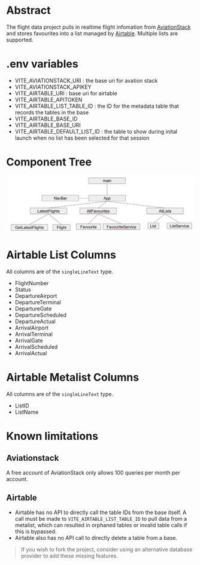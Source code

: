 # Abstract

The flight data project pulls in realtime flight infomation from [AviationStack](https://aviationstack.com/) and stores favourites into a list managed by [Airtable](https://airtable.com/). Multiple lists are supported.

# .env variables

- VITE_AVIATIONSTACK_URI : the base uri for avation stack
- VITE_AVIATIONSTACK_APIKEY
- VITE_AIRTABLE_URI : base uri for airtable
- VITE_AIRTABLE_APITOKEN
- VITE_AIRTABLE_LIST_TABLE_ID : the ID for the metadata table that records the tables in the base
- VITE_AIRTABLE_BASE_ID
- VITE_AIRTABLE_BASE_URI
- VITE_AIRTABLE_DEFAULT_LIST_ID : the table to show during inital launch when no list has been selected for that session

# Component Tree

![Component Tree](image.png "Component Tree")

# Airtable List Columns

All columns are of the `singleLineText` type.

- FlightNumber
- Status
- DepartureAirport
- DepartureTerminal
- DepartureGate
- DepartureScheduled
- DepartureActual
- ArrivalAirport
- ArrivalTerminal
- ArrivalGate
- ArrivalScheduled
- ArrivalActual

# Airtable Metalist Columns

All columns are of the `singleLineText` type.

- ListID
- ListName

# Known limitations

## Aviationstack

A free account of AviationStack only allows 100 queries per month per account.

## Airtable

- Airtable has no API to directly call the table IDs from the base itself. A call must be made to `VITE_AIRTABLE_LIST_TABLE_ID` to pull data from a metalist, which can resulted in orphaned tables or invalid table calls if this is bypassed.
- Airtable also has no API call to directly delete a table from a base.

> If you wish to fork the project, consider using an alternative database provider to add these missing features.
